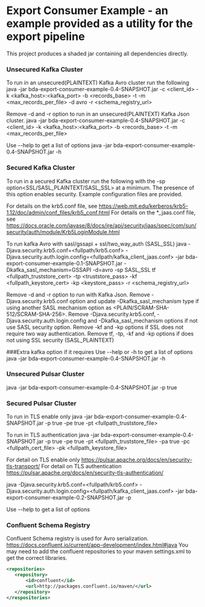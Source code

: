 # Export Consumer Example - an example provided as a utility for the export pipeline

This project produces a shaded jar containing all dependencies directly.

### Unsecured Kafka Cluster
To run in an unsecured(PLAINTEXT) Kafka Avro cluster run the following
java -jar bda-export-consumer-example-0.4-SNAPSHOT.jar -c <client_id> -k <kafka_host>:<kafka_port> -b <records_base> -t <topics> -m <max_records_per_file> -d avro -r <schema_registry_url>

Remove -d and -r option to run in an unsecured(PLAINTEXT) Kafka Json cluster.
java -jar bda-export-consumer-example-0.4-SNAPSHOT.jar -c <client_id> -k <kafka_host>:<kafka_port> -b <records_base> -t <topics> -m <max_records_per_file>

Use --help to get a list of options
java -jar bda-export-consumer-example-0.4-SNAPSHOT.jar -h

### Secured Kafka Cluster
To run in a secured Kafka cluster run the following with the -sp option<SSL/SASL_PLAINTEXT/SASL_SSL> at a minimum.  The presence of this option enables security.  Example configuration files are provided.

For details on the krb5.conf file, see https://web.mit.edu/kerberos/krb5-1.12/doc/admin/conf_files/krb5_conf.html
For details on the *_jaas.conf file, see https://docs.oracle.com/javase/8/docs/jre/api/security/jaas/spec/com/sun/security/auth/module/Krb5LoginModule.html

To run kafka Avro with sasl/gssapi + ssl/two_way_auth (SASL_SSL)
java -Djava.security.krb5.conf=<fullpath/krb5.conf> -Djava.security.auth.login.config=<fullpath/kafka_client_jaas.conf> -jar bda-export-consumer-example-0.1-SNAPSHOT.jar -Dkafka_sasl_mechanism=GSSAPI -d=avro -sp SASL_SSL tf <fullpath_truststore_cert> -tp <truststore_pass> -kf <fullpath_keystore_cert> -kp <keystore_pass> -r <schema_registry_url> 

Remove -d and -r option to run with Kafka Json.
Remove -Djava.security.krb5.conf option and update -Dkafka_sasl_mechanism type if using another SASL mechanism option as <PLAIN/SCRAM-SHA-512/SCRAM-SHA-256>.
Remove -Djava.security.krb5.conf, -Djava.security.auth.login.config and -Dkafka_sasl_mechanism options if not use SASL security option.
Remove -kf and -kp options if SSL does not require two way authentication.
Remove tf, -tp, -kf and -kp options if does not using SSL security (SASL_PLAINTEXT)

###Extra kafka option if it requires
Use --help or -h to get a list of options
java -jar bda-export-consumer-example-0.4-SNAPSHOT.jar -h

### Unsecured Pulsar Cluster
java -jar bda-export-consumer-example-0.4-SNAPSHOT.jar -p true

### Secured Pulsar Cluster
To run in TLS enable only
java -jar bda-export-consumer-example-0.4-SNAPSHOT.jar -p true -pe true -pt <fullpath_truststore_file>

To run in TLS authentication
java -jar bda-export-consumer-example-0.4-SNAPSHOT.jar -p true -pe true -pt <fullpath_truststore_file> -pa true -pc <fullpath_cert_file> -pk <fullpath_keystore_file>

For detail on TLS enable only https://pulsar.apache.org/docs/en/security-tls-transport/
For detail on TLS authentication https://pulsar.apache.org/docs/en/security-tls-authentication/

java -Djava.security.krb5.conf=<fullpath/krb5.conf> -Djava.security.auth.login.config=<fullpath/kafka_client_jaas.conf> -jar bda-export-consumer-example-0.2-SNAPSHOT.jar -p <truststorepass>

Use --help to get a list of options

### Confluent Schema Registry
 Confluent Schema registry is used for Avro serialization. https://docs.confluent.io/current/app-development/index.html#java
 You may need to add the confluent repositories to your maven settings.xml to get the correct libraries.
 
 ```xml
 <repositories>
    <repository>
        <id>confluent</id>
        <url>http://packages.confluent.io/maven/</url>
    </repository>
 </respositories>
 ```